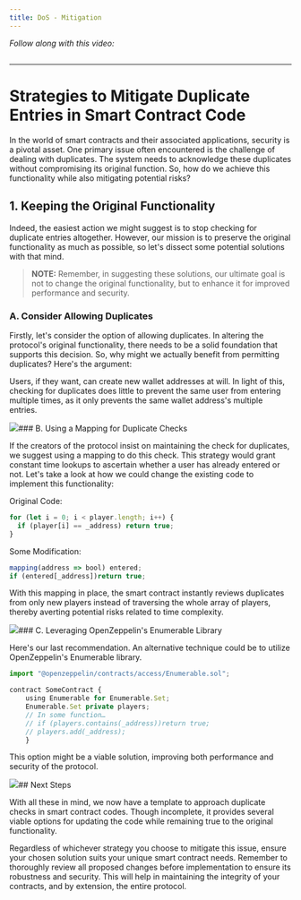 ```yaml
---
title: DoS - Mitigation
---
```


_Follow along with this video:_

## 

---

# Strategies to Mitigate Duplicate Entries in Smart Contract Code

In the world of smart contracts and their associated applications, security is a pivotal asset. One primary issue often encountered is the challenge of dealing with duplicates. The system needs to acknowledge these duplicates without compromising its original function. So, how do we achieve this functionality while also mitigating potential risks?

## 1. Keeping the Original Functionality

Indeed, the easiest action we might suggest is to stop checking for duplicate entries altogether. However, our mission is to preserve the original functionality as much as possible, so let's dissect some potential solutions with that mind.

> **NOTE:** Remember, in suggesting these solutions, our ultimate goal is not to change the original functionality, but to enhance it for improved performance and security.

### A. Consider Allowing Duplicates

Firstly, let's consider the option of allowing duplicates. In altering the protocol's original functionality, there needs to be a solid foundation that supports this decision. So, why might we actually benefit from permitting duplicates? Here's the argument:

Users, if they want, can create new wallet addresses at will. In light of this, checking for duplicates does little to prevent the same user from entering multiple times, as it only prevents the same wallet address's multiple entries.

![](https://cdn.videotap.com/U40Y4UOf96RccTmlPQua-31.96.png)### B. Using a Mapping for Duplicate Checks

If the creators of the protocol insist on maintaining the check for duplicates, we suggest using a mapping to do this check. This strategy would grant constant time lookups to ascertain whether a user has already entered or not. Let's take a look at how we could change the existing code to implement this functionality:

Original Code:

```js
for (let i = 0; i < player.length; i++) {
  if (player[i] == _address) return true;
}
```

Some Modification:

```js
mapping(address => bool) entered;
if (entered[_address])return true;
```

With this mapping in place, the smart contract instantly reviews duplicates from only new players instead of traversing the whole array of players, thereby averting potential risks related to time complexity.

![](https://cdn.videotap.com/jAgeqw0BOdnWiWPCG0Kn-86.28.png)### C. Leveraging OpenZeppelin's Enumerable Library

Here's our last recommendation. An alternative technique could be to utilize OpenZeppelin's Enumerable library.

```js
import "@openzeppelin/contracts/access/Enumerable.sol";

contract SomeContract {
    using Enumerable for Enumerable.Set;
    Enumerable.Set private players;
    // In some function…
    // if (players.contains(_address))return true;
    // players.add(_address);
    }
```

This option might be a viable solution, improving both performance and security of the protocol.

![](https://cdn.videotap.com/HGAjhb2SQjm8rllHFWci-140.61.png)## Next Steps

With all these in mind, we now have a template to approach duplicate checks in smart contract codes. Though incomplete, it provides several viable options for updating the code while remaining true to the original functionality.

Regardless of whichever strategy you choose to mitigate this issue, ensure your chosen solution suits your unique smart contract needs. Remember to thoroughly review all proposed changes before implementation to ensure its robustness and security. This will help in maintaining the integrity of your contracts, and by extension, the entire protocol.
